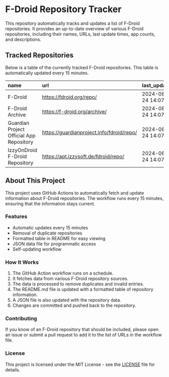 # F-Droid Repository Tracker

This repository automatically tracks and updates a list of F-Droid repositories. It provides an up-to-date overview of various F-Droid repositories, including their names, URLs, last update times, app counts, and descriptions.

## Tracked Repositories

Below is a table of the currently tracked F-Droid repositories. This table is automatically updated every 15 minutes.

<!-- START_FDROID_REPO_TABLE -->

| name                                     | url                                       | last_updated        |   app_count | description   |
|:-----------------------------------------|:------------------------------------------|:--------------------|------------:|:--------------|
| F-Droid                                  | https://fdroid.org/repo/                  | 2024-08-24 14:07:47 |           0 | N/A           |
| F-Droid Archive                          | https://f-droid.org/archive/              | 2024-08-24 14:07:47 |           0 | N/A           |
| Guardian Project Official App Repository | https://guardianproject.info/fdroid/repo/ | 2024-08-24 14:07:48 |           0 | N/A           |
| IzzyOnDroid F-Droid Repository           | https://apt.izzysoft.de/fdroid/repo/      | 2024-08-24 14:07:51 |           0 | N/A           |

<!-- END_FDROID_REPO_TABLE -->

## About This Project

This project uses GitHub Actions to automatically fetch and update information about F-Droid repositories. The workflow runs every 15 minutes, ensuring that the information stays current.

### Features

- Automatic updates every 15 minutes
- Removal of duplicate repositories
- Formatted table in README for easy viewing
- JSON data file for programmatic access
- Self-updating workflow

### How It Works

1. The GitHub Action workflow runs on a schedule.
2. It fetches data from various F-Droid repository sources.
3. The data is processed to remove duplicates and invalid entries.
4. The README.md file is updated with a formatted table of repository information.
5. A JSON file is also updated with the repository data.
6. Changes are committed and pushed back to the repository.

### Contributing

If you know of an F-Droid repository that should be included, please open an issue or submit a pull request to add it to the list of URLs in the workflow file.

### License

This project is licensed under the MIT License - see the [LICENSE](LICENSE) file for details.
